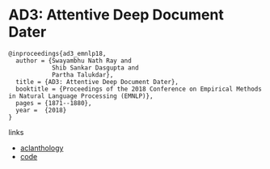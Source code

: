 # AD3: Attentive Deep Document Dater

```
@inproceedings{ad3_emnlp18,
  author = {Swayambhu Nath Ray and 
            Shib Sankar Dasgupta and
            Partha Talukdar},
  title = {AD3: Attentive Deep Document Dater},
  booktitle = {Proceedings of the 2018 Conference on Empirical Methods in Natural Language Processing (EMNLP)},
  pages = {1871--1880},
  year =  {2018}
}
```

links
- [aclanthology](https://www.aclweb.org/anthology/D18-1213/)
- [code](https://github.com/malllabiisc/AD3)
